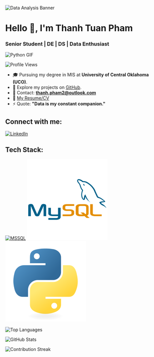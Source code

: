 ![Data Analysis Banner](https://img.freepik.com/premium-vector/data-analysis-line-vector-banner_104589-1707.jpg?w=1500)

# Hello 👋, I'm Thanh Tuan Pham
### Senior Student | DE | DS | Data Enthusiast

![Python GIF](https://cdn.dribbble.com/users/926537/screenshots/4502924/python-2.gif)

![Profile Views](https://komarev.com/ghpvc/?username=tpham45&label=Profile%20Views&color=0e75b6&style=flat)

- 🎓 Pursuing my degree in MIS at **University of Central Oklahoma (UCO)**.
- 📁 Explore my projects on [GitHub](https://github.com/tpham45?tab=repositories).
- 📧 Contact: **thanh.pham2@outlook.com**
- 📄 [My Resume/CV](https://drive.google.com/file/d/1qretuYLB6wqcN-iNfxgGZdvy2FLR2deO/view?usp=sharing)
- ⚡ Quote: **"Data is my constant companion."**

## Connect with me:
[![LinkedIn](https://raw.githubusercontent.com/rahuldkjain/github-profile-readme-generator/master/src/images/icons/Social/linked-in-alt.svg)](https://www.linkedin.com/in/thanhtuanpham/)

## Tech Stack:
[![MSSQL](https://www.svgrepo.com/show/303229/microsoft-sql-server-logo.svg)](https://www.microsoft.com/en-us/sql-server) 
[![MySQL](https://raw.githubusercontent.com/devicons/devicon/master/icons/mysql/mysql-original-wordmark.svg)](https://www.mysql.com/) 
[![Python](https://raw.githubusercontent.com/devicons/devicon/master/icons/python/python-original.svg)](https://www.python.org)

![Top Languages](https://github-readme-stats.vercel.app/api/top-langs?username=tpham45&show_icons=true&locale=en&layout=compact)

![GitHub Stats](https://github-readme-stats.vercel.app/api?username=tpham45&show_icons=true&locale=en)

![Contribution Streak](https://github-readme-streak-stats.herokuapp.com/?user=tpham45&)
